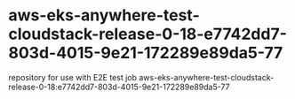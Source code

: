 # aws-eks-anywhere-test-cloudstack-release-0-18-e7742dd7-803d-4015-9e21-172289e89da5-77
repository for use with E2E test job aws-eks-anywhere-test-cloudstack-release-0-18:e7742dd7-803d-4015-9e21-172289e89da5-77
